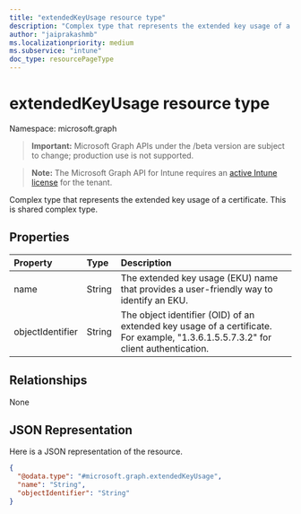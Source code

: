 ```yaml
---
title: "extendedKeyUsage resource type"
description: "Complex type that represents the extended key usage of a certificate. This is shared complex type."
author: "jaiprakashmb"
ms.localizationpriority: medium
ms.subservice: "intune"
doc_type: resourcePageType
---
```


# extendedKeyUsage resource type

Namespace: microsoft.graph

> **Important:** Microsoft Graph APIs under the /beta version are subject to change; production use is not supported.

> **Note:** The Microsoft Graph API for Intune requires an [active Intune license](https://go.microsoft.com/fwlink/?linkid=839381) for the tenant.

Complex type that represents the extended key usage of a certificate. This is shared complex type.

## Properties
|Property|Type|Description|
|:---|:---|:---|
|name|String|The extended key usage (EKU) name that provides a user-friendly way to identify an EKU.|
|objectIdentifier|String|The object identifier (OID) of an extended key usage of a certificate. For example, "1.3.6.1.5.5.7.3.2" for client authentication.|

## Relationships
None

## JSON Representation
Here is a JSON representation of the resource.
<!-- {
  "blockType": "resource",
  "@odata.type": "microsoft.graph.extendedKeyUsage"
}
-->
``` json
{
  "@odata.type": "#microsoft.graph.extendedKeyUsage",
  "name": "String",
  "objectIdentifier": "String"
}
```
